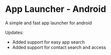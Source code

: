 App Launcher - Android
==========================

A simple and fast app launcher for android

Updates:

* Added support for easy app search
* Added support for contact search and access